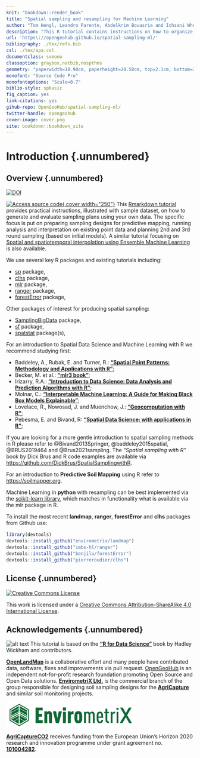 ```yaml
---
knit: "bookdown::render_book"
title: "Spatial sampling and resampling for Machine Learning"
author: "Tom Hengl, Leandro Parente, Abdelkrim Bouasria and Ichsani Wheeler"
description: "This R tutorial contains instructions on how to organize spatial sampling using R packages. It is organized in three main parts: (1) planning new surveys: i.e. starting from scratch, (2) implementing resampling: learning from existing point data, focusing on subsampling and Cross-Validation strategies, (3) planning additional sampling: sampling additional point data based on initial models, the running re-analysis and gradually improving models until the maximum possible accuracy is reached. We use sample datasets to demonstrate processing steps and provide interpretation and dicussion of the results. More chapters will be added in the future. Contributions are welcome. To discuss issues or report a bug please use the repository homepage."
url: 'https\://opengeohub.github.io/spatial-sampling-ml/'
bibliography: ./tex/refs.bib
csl: ./tex/apa.csl  
documentclass: svmono
classoption: graybox,natbib,nospthms
geometry: "paperwidth=18.90cm, paperheight=24.58cm, top=2.1cm, bottom=2.1cm, inner=2cm, outer=2cm"
monofont: "Source Code Pro"
monofontoptions: "Scale=0.7"
biblio-style: spbasic
fig_caption: yes
link-citations: yes
gihub-repo: OpenGeoHub/spatial-sampling-ml/
twitter-handle: opengeohub
cover-image: cover.png
site: bookdown::bookdown_site
---
```




# Introduction {.unnumbered}

## Overview {.unnumbered}

[![DOI](https://zenodo.org/badge/doi/10.5281/zenodo.5886677.svg)](https://doi.org/10.5281/zenodo.5886677) 

[![Access source code](cover.png){.cover width="250"}](https://opengeohub.github.io/spatial-sampling-ml/) This [Rmarkdown tutorial](https://opengeohub.github.io/spatial-sampling-ml/) provides practical instructions, illustrated with sample 
dataset, on how to generate and evaluate sampling plans using your own data. 
The specific focus is put on preparing sampling designs for predictive mapping, 
running analysis and interpretation on existing point data and planning 2nd and 3rd 
round sampling (based on initial models). A similar tutorial focusing on [Spatial 
and spatiotemporal interpolation using Ensemble Machine Learning](https://opengeohub.github.io/spatial-prediction-eml/) is also available.

We use several key R packages and existing tutorials including:

- [sp](https://github.com/edzer/sp) package,
- [clhs](https://github.com/pierreroudier/clhs) package,
- [mlr](https://mlr.mlr-org.com/) package,
- [ranger](https://github.com/imbs-hl/ranger/) package,
- [forestError](https://github.com/benjilu/forestError) package,

Other packages of interest for producing spatial sampling:

- [SamplingBigData](https://github.com/jlisic/SamplingBigData) package,
- [sf](https://keen-swartz-3146c4.netlify.app/pointpatterns.html#spatial-sampling-and-simulating-a-point-process) package,
- [spatstat](https://spatstat.org/) package(s),

For an introduction to Spatial Data Science and Machine Learning with R we recommend studying first:

- Baddeley, A., Rubak, E. and Turner, R.: **[“Spatial Point Patterns: Methodology and Applications with R”](https://spatstat.org/)**;  
- Becker, M. et al.: **[“mlr3 book”](https://mlr3book.mlr-org.com/)**;  
- Irizarry, R.A.: **[“Introduction to Data Science: Data Analysis and Prediction Algorithms with R”](https://rafalab.github.io/dsbook/)**;  
- Molnar, C.: **[“Interpretable Machine Learning: A Guide for Making Black Box Models Explainable”](https://christophm.github.io/interpretable-ml-book/)**;  
- Lovelace, R., Nowosad, J. and Muenchow, J.: **[“Geocomputation with R”](https://geocompr.robinlovelace.net/)**;  
- Pebesma, E. and Bivand, R: **[“Spatial Data Science: with applications in R”](https://keen-swartz-3146c4.netlify.app/)**;  

If you are looking for a more gentle introduction to spatial sampling methods in R 
please refer to @Bivand2013Springer, @baddeley2015spatial, @BRUS2019464 and @Brus2021sampling. 
The _“Spatial sampling with R”_ book by Dick Brus and R code examples are 
available via <https://github.com/DickBrus/SpatialSamplingwithR>.

For an introduction to **Predictive Soil Mapping** using R refer to <https://soilmapper.org>.

Machine Learning in **python** with resampling can be best implemented via the [scikit-learn library](https://scikit-learn.org/stable/), 
which matches in functionality what is available via the mlr package in R.

To install the most recent **landmap**, **ranger**, **forestError** and **clhs** packages from Github use:


```r
library(devtools)
devtools::install_github("envirometrix/landmap")
devtools::install_github("imbs-hl/ranger")
devtools::install_github("benjilu/forestError")
devtools::install_github("pierreroudier/clhs")
```

## License {.unnumbered}

[<img alt="Creative Commons License" style="border-width:0" src="https://i.creativecommons.org/l/by-sa/4.0/88x31.png" />](http://creativecommons.org/licenses/by-sa/4.0/)

This work is licensed under a [Creative Commons Attribution-ShareAlike 4.0 International License](http://creativecommons.org/licenses/by-sa/4.0/).



## Acknowledgements {.unnumbered}

![alt text](tex/R_logo.svg.png "Spacetime ML") This tutorial is based on the **[“R for Data Science”](https://r4ds.had.co.nz/)** book by Hadley Wickham and contributors.

**[OpenLandMap](https://openlandmap.org)** is a collaborative effort and many people 
have contributed data, software, fixes and improvements via pull request. [OpenGeoHub](https://opengeohub.org) 
is an independent not-for-profit research foundation promoting Open Source and Open Data solutions. 
**[EnvirometriX Ltd.](https://envirometrix.nl)** is the commercial branch of the group 
responsible for designing soil sampling designs for the **[AgriCapture](https://agricaptureco2.eu/)** and similar soil monitoring projects.

[<img src="tex/envirometrix_logo_ml.png" alt="EnvirometriX logo" width="350"/>](https://envirometrix.nl)

**[AgriCaptureCO2](https://agricaptureco2.eu/)** receives funding from the European Union’s Horizon 2020 research and innovation programme under grant agreement no. **[101004282](https://cordis.europa.eu/project/id/101004282)**.
